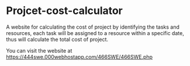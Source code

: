 # Projcet-cost-calculator
A website for calculating the cost of project by identifying the tasks and resources, each task will be assigned to a resource within a specific date, thus will calculate the total cost of project.

You can visit the website at https://444swe.000webhostapp.com/466SWE/466SWE.php
